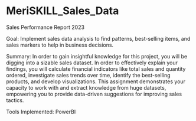 # MeriSKILL_Sales_Data
Sales Performance Report 2023

Goal:
Implement sales data analysis to find patterns, best-selling items, and sales markers to help in business decisions.

Summary:
In order to gain insightful knowledge for this project, you will be digging into a sizable sales dataset. In order to effectively explain your findings, you will calculate financial indicators like total sales and quantity ordered, investigate sales trends over time, identify the best-selling products, and develop visualizations. This assignment demonstrates your capacity to work with and extract knowledge from huge datasets, empowering you to provide data-driven suggestions for improving sales tactics.

Tools Implemented:
PowerBI
